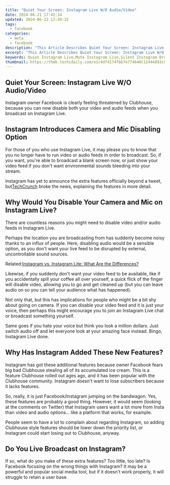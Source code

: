 ```yaml
---
title: "Quiet Your Screen: Instagram Live W/O Audio/Video"
date: 2024-06-21 17:42:14
updated: 2024-06-23 12:49:22
tags:
  - facebook
categories:
  - meta
  - facebook
description: "This Article Describes Quiet Your Screen: Instagram Live W/O Audio/Video"
excerpt: "This Article Describes Quiet Your Screen: Instagram Live W/O Audio/Video"
keywords: Quiet Instagram Live,Mute Instagram Live,Silent Instagram Broadcasting,Audio-Free Instagram Live,Non-Video Instagram Streams,No Audio Instagram Live,Silent Mode Instagram Live
thumbnail: https://thmb.techidaily.com/e1c4df4174fbb7e774640c12444893c833b651d1c12bd8c02f2b01f747786c25.jpg
---
```


## Quiet Your Screen: Instagram Live W/O Audio/Video

 Instagram owner Facebook is clearly feeling threatened by Clubhouse, because you can now disable both your video and audio feeds when you broadcast on Instagram Live.

## Instagram Introduces Camera and Mic Disabling Option

 For those of you who use Instagram Live, it may please you to know that you no longer have to run video or audio feeds in order to broadcast. So, if you want, you're able to broadcast a blank screen now, or just show your video feed if you don't want environmental sounds bleeding into your stream.

 Instagram has yet to announce the extra features officially beyond a tweet, but[TechCrunch](https://techcrunch.com/2021/04/29/instagram-live-takes-on-clubhouse-with-options-to-mute-and-turn-off-the-video/) broke the news, explaining the features in more detail.

## Why Would You Disable Your Camera and Mic on Instagram Live?

 There are countless reasons you might need to disable video and/or audio feeds in Instagram Live.

 Perhaps the location you are broadcasting from has suddenly become noisy thanks to an influx of people. Here, disabling audio would be a sensible option, as you don't want your live feed to be disrupted by external, uncontrollable sound sources.

 Related:[Instagram vs. Instagram Lite: What Are the Differences?](https://www.makeuseof.com/instagram-vs-instagram-lite-differences/)

 Likewise, if you suddenly don't want your video feed to be available, like if you accidentally spill your coffee all over yourself, a quick flick of the finger will disable video, allowing you to go and get cleaned up (but you can leave audio on so you can tell your audience what has happened).

 Not only that, but this has implications for people who might be a bit shy about going on camera. If you can disable your video feed and it is just your voice, then perhaps this might encourage you to join an Instagram Live chat or broadcast something yourself.

 Same goes if you hate your voice but think you look a million dollars. Just switch audio off and let everyone look at your amazing face instead. Bingo, Instagram Live done.

## Why Has Instagram Added These New Features?

 Instagram has got these additional features because owner Facebook fears big bad Clubhouse stealing all of its accumulated ice cream. This is a feature Clubhouse rolled out ages ago, and it has been popular with the Clubhouse community. Instagram doesn't want to lose subscribers because it lacks features.

 So, really, it is just Facebook/Instagram jumping on the bandwagon. Yes, these features are probably a good thing. However, it would seem (looking at the comments on Twitter) that Instagram users want a lot more from Insta than video and audio options... like a platform that works, for example.

 People seem to have a lot to complain about regarding Instagram, so adding Clubhouse style features should be lower down the priority list, or Instagram could start losing out to Clubhouse, anyway.

## Do You Live Broadcast on Instagram?

 If so, what do you make of these extra features? Too little, too late? Is Facebook focusing on the wrong things with Instagram? It may be a powerful and popular social media tool, but if it doesn't work properly, it will struggle to retain a user base.


<ins class="adsbygoogle"
     style="display:block"
     data-ad-format="autorelaxed"
     data-ad-client="ca-pub-7571918770474297"
     data-ad-slot="1223367746"></ins>



<ins class="adsbygoogle"
     style="display:block"
     data-ad-client="ca-pub-7571918770474297"
     data-ad-slot="8358498916"
     data-ad-format="auto"
     data-full-width-responsive="true"></ins>
